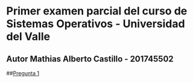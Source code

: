 # Primer examen parcial del curso de Sistemas Operativos - Universidad del Valle
## Autor Mathias Alberto Castillo - 201745502

##[Pregunta 1](punto1A.c)
 


